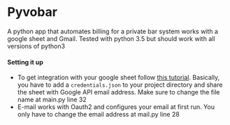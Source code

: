 Pyvobar
=====
A python app that automates billing for a private bar system
works with a google sheet and Gmail.
Tested with python 3.5 but should work with all versions of python3

#### Setting it up
* To get integration with your google sheet follow [this tutorial](https://www.twilio.com/blog/2017/02/an-easy-way-to-read-and-write-to-a-google-spreadsheet-in-python.html?utm_source=youtube&utm_medium=video&utm_campaign=youtube_python_google_sheets).
Basically, you have to add a `credentials.json` to your project directory and share the sheet with Google API email address. 
Make sure to change the file name at main.py line 32
* E-mail works with Oauth2 and configures your email at first run. You only have to change the email address at mail.py line 28
